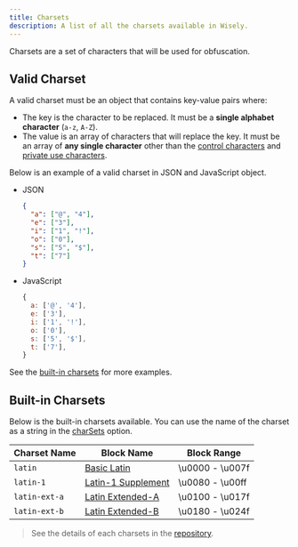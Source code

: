```yaml
---
title: Charsets
description: A list of all the charsets available in Wisely.
---
```


Charsets are a set of characters that will be used for obfuscation.

## Valid Charset

A valid charset must be an object that contains key-value pairs where:

- The key is the character to be replaced. It must be a **single alphabet character** (`a-z`, `A-Z`).
- The value is an array of characters that will replace the key. It must be an array of **any single character** other than the [control characters](https://unicodeplus.com/category/Cc) and [private use characters](https://unicodeplus.com/block/E000).

Below is an example of a valid charset in JSON and JavaScript object.

- JSON

  ```json
  {
    "a": ["@", "4"],
    "e": ["3"],
    "i": ["1", "!"],
    "o": ["0"],
    "s": ["5", "$"],
    "t": ["7"]
  }
  ```

- JavaScript

  ```js
  {
    a: ['@', '4'],
    e: ['3'],
    i: ['1', '!'],
    o: ['0'],
    s: ['5', '$'],
    t: ['7'],
  }
  ```

See the [built-in charsets](/manual/charsets/#built-in-charsets) for more examples.

## Built-in Charsets

Below is the built-in charsets available. You can use the name of the charset as a string in the [charSets](/manual/api/#optionscharsets) option.

| Charset Name | Block Name | Block Range |
| ---- | --------- | ----- |
| `latin` | [Basic Latin](https://unicodeplus.com/block/0000) | \u0000 - \u007f |
| `latin-1` | [Latin-1 Supplement](https://unicodeplus.com/block/0080) | \u0080 - \u00ff |
| `latin-ext-a` | [Latin Extended-A](https://unicodeplus.com/block/0100) | \u0100 - \u017f |
| `latin-ext-b` | [Latin Extended-B](https://unicodeplus.com/block/0180) | \u0180 - \u024f |

> See the details of each charsets in the [repository](https://github.com/fityannugroho/wisely/tree/main/charsets).
